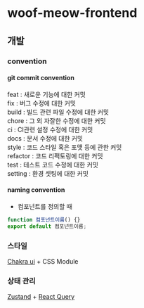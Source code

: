 # woof-meow-frontend

## 개발

### convention

#### git commit convention

feat : 새로운 기능에 대한 커밋  
fix : 버그 수정에 대한 커밋  
build : 빌드 관련 파일 수정에 대한 커밋  
chore : 그 외 자잘한 수정에 대한 커밋  
ci : CI관련 설정 수정에 대한 커밋  
docs : 문서 수정에 대한 커밋  
style : 코드 스타일 혹은 포맷 등에 관한 커밋  
refactor : 코드 리팩토링에 대한 커밋  
test : 테스트 코드 수정에 대한 커밋  
setting : 환경 셋팅에 대한 커밋

#### naming convention

- 컴포넌트를 정의할 때

```javascript
function 컴포넌트이름() {}
export default 컴포넌트이름;
```

### 스타일

[Chakra ui](https://chakra-ui.com/) + CSS Module

### 상태 관리

[Zustand](https://docs.pmnd.rs/zustand/getting-started/introduction) + [React Query](https://tanstack.com/query/v3/docs/react/overview)
